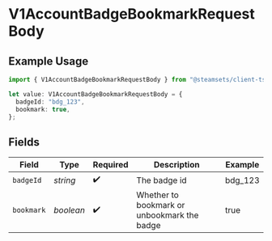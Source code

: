 # V1AccountBadgeBookmarkRequestBody

## Example Usage

```typescript
import { V1AccountBadgeBookmarkRequestBody } from "@steamsets/client-ts/models/components";

let value: V1AccountBadgeBookmarkRequestBody = {
  badgeId: "bdg_123",
  bookmark: true,
};
```

## Fields

| Field                                       | Type                                        | Required                                    | Description                                 | Example                                     |
| ------------------------------------------- | ------------------------------------------- | ------------------------------------------- | ------------------------------------------- | ------------------------------------------- |
| `badgeId`                                   | *string*                                    | :heavy_check_mark:                          | The badge id                                | bdg_123                                     |
| `bookmark`                                  | *boolean*                                   | :heavy_check_mark:                          | Whether to bookmark or unbookmark the badge | true                                        |